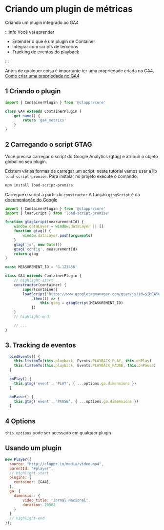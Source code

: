 # Criando um plugin de métricas

Criando um plugin integrado ao GA4

:::info Você vai aprender

- Entender o que é um plugin de Container
- Integrar com scripts de terceiros
- Tracking de eventos do playback

:::

Antes de qualquer coisa é importante ter uma propriedade criada no GA4.
[Como criar uma propriedade no GA4](https://support.google.com/analytics/answer/9744165?hl=pt-BR#zippy=%2Cneste-artigo)

## 1 Criando o plugin

```js
import { ContainerPlugin } from '@clappr/core'

class GA4 extends ContainerPlugin {
    get name() {
        return 'ga4_metrics'
    }
}
```

## 2 Carregando o script GTAG

Você precisa carregar o script do Google Analytics (gtag) e atribuir o objeto global no seu plugin.

Existem várias formas de carregar um script, neste tutorial vamos usar a lib `load-script-promise`. Para instalar no projeto execute o comando:


```bash
npm install load-script-promise
```

Carregue o script a partir do `constructor`
A função `gtagScript` é da [documentação do Google](https://developers.google.com/tag-platform/gtagjs/install)

```js
import { ContainerPlugin } from '@clappr/core'
import { loadScript } from 'load-script-promise'

function gtagScript(measurementId) {
    window.dataLayer = window.dataLayer || []
    function gtag() {
        window.dataLayer.push(arguments)
    }
    gtag('js', new Date())
    gtag('config', measurementId)
    return gtag
}

const MEASUREMENT_ID = 'G-123456'

class GA4 extends ContainerPlugin {
    // highlight-start
    constructor(container) {
        super(container)
        loadScript('https://www.googletagmanager.com/gtag/js?id=${MEASUREMENT_ID}')
            .then(() => {
                this.gtag = gtagScript(MEASUREMENT_ID)
            })
    }
    // highlight-end

    // ...
}
```

## 3. Tracking de eventos

```js
  bindEvents() {
    this.listenTo(this.playback, Events.PLAYBACK_PLAY, this.onPlay)
    this.listenTo(this.playback, Events.PLAYBACK_PAUSE, this.onPause)
  }

  onPlay() {
    this.gtag('event', 'PLAY', { ...options.ga.dimensions })
  }

  onPause() {
    this.gtag('event', 'PAUSE', { ...options.ga.dimensions })
  }

```

## 4 Options

`this.options` pode ser acessado em qualquer plugin

## Usando um plugin

```js
new Player({
  source: "http://clappr.io/media/video.mp4",
  parentId: "#player",
  // highlight-start
  plugins: {
    container: [GA4],
  },
  ga: {
    dimension: {
        video_title: 'Jornal Nacional',
        duration: 20302
    }
  }
  // highlight-end
});
```
